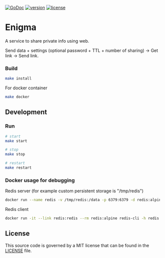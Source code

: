 [![GoDoc](https://godoc.org/github.com/z0rr0/enigma/pwgen?status.svg)](https://godoc.org/github.com/z0rr0/enigma/pwgen)  [![version](https://img.shields.io/github/tag/z0rr0/enigma.svg)](https://github.com/z0rr0/enigma/releases/latest) [![license](https://img.shields.io/github/license/z0rr0/enigma.svg)](https://github.com/z0rr0/enigma/blob/master/LICENSE)

# Enigma
A service to share private info using web.

Send data + settings (optional password + TTL + number of sharing) -> Get link -> Send link.

### Build

```bash
make install
```

For docker container

```bash
make docker 
```

## Development

### Run

```bash
# start
make start

# stop
make stop

# restart
make restart
```

### Docker usage for debugging

Redis server (for example custom persistent storage is "/tmp/redis")

```bash
docker run --name redis -v /tmp/redis:/data -p 6379:6379 -d redis:alpine redis-server --appendonly yes
```

Redis client

```bash
docker run -it --link redis:redis --rm redis:alpine redis-cli -h redis -p 6379
```

## License

This source code is governed by a MIT license that can be found in the [LICENSE](https://github.com/z0rr0/enigma/blob/master/LICENSE) file.
